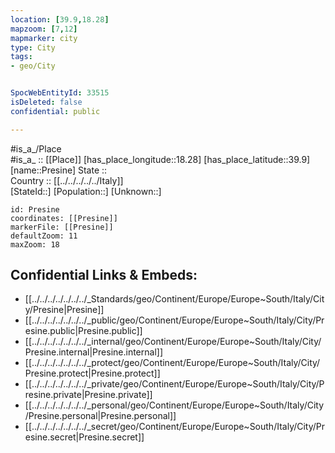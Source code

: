```yaml
---
location: [39.9,18.28] 
mapzoom: [7,12] 
mapmarker: city 
type: City
tags:
- geo/City


SpocWebEntityId: 33515
isDeleted: false
confidential: public

---
```

#is_a_/Place  
#is_a_ :: [[Place]] 
[has_place_longitude::18.28] 
[has_place_latitude::39.9] 
[name::Presine] 
State ::  
Country :: [[../../../../../Italy]]  
[StateId::] 
[Population::] 
[Unknown::] 


```leaflet
id: Presine
coordinates: [[Presine]] 
markerFile: [[Presine]] 
defaultZoom: 11 
maxZoom: 18
```


## Confidential Links & Embeds: 
- [[../../../../../../../_Standards/geo/Continent/Europe/Europe~South/Italy/City/Presine|Presine]] 
- [[../../../../../../../_public/geo/Continent/Europe/Europe~South/Italy/City/Presine.public|Presine.public]] 
- [[../../../../../../../_internal/geo/Continent/Europe/Europe~South/Italy/City/Presine.internal|Presine.internal]] 
- [[../../../../../../../_protect/geo/Continent/Europe/Europe~South/Italy/City/Presine.protect|Presine.protect]] 
- [[../../../../../../../_private/geo/Continent/Europe/Europe~South/Italy/City/Presine.private|Presine.private]] 
- [[../../../../../../../_personal/geo/Continent/Europe/Europe~South/Italy/City/Presine.personal|Presine.personal]] 
- [[../../../../../../../_secret/geo/Continent/Europe/Europe~South/Italy/City/Presine.secret|Presine.secret]] 
